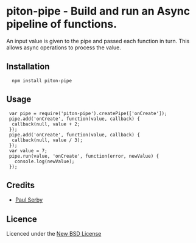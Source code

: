 # piton-pipe - Build and run an Async pipeline of functions.
An input value is given to the pipe and passed each function in turn.
This allows async operations to process the value.

## Installation

      npm install piton-pipe

## Usage

     var pipe = require('piton-pipe').createPipe(['onCreate']);
     pipe.add('onCreate', function(value, callback) {
      callback(null, value + 2;
     });
     pipe.add('onCreate', function(value, callback) {
      callback(null, value / 3);
     });
     var value = 7;
     pipe.run(value, 'onCreate', function(error, newValue) {
       console.log(newValue);
     });

## Credits
* [Paul Serby](https://github.com/PabloSerbo/)

## Licence
Licenced under the [New BSD License](http://opensource.org/licenses/bsd-license.php)
